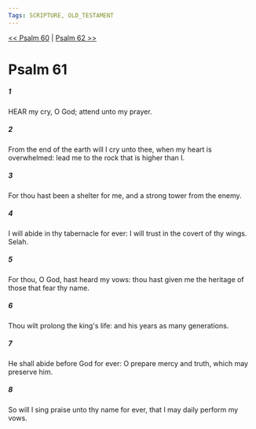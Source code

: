 ```yaml
---
Tags: SCRIPTURE, OLD_TESTAMENT
---
```


[<< Psalm 60](OLD_TESTAMENT/19_Psalms/Psalm_60.md) | [Psalm 62 >>](OLD_TESTAMENT/19_Psalms/Psalm_62.md)

# Psalm 61

##### 1

HEAR my cry, O God; attend unto my prayer.

##### 2

From the end of the earth will I cry unto thee, when my heart is overwhelmed: lead me to the rock that is higher than I.

##### 3

For thou hast been a shelter for me, and a strong tower from the enemy.

##### 4

I will abide in thy tabernacle for ever: I will trust in the covert of thy wings. Selah.

##### 5

For thou, O God, hast heard my vows: thou hast given me the heritage of those that fear thy name.

##### 6

Thou wilt prolong the king's life: and his years as many generations.

##### 7

He shall abide before God for ever: O prepare mercy and truth, which may preserve him.

##### 8

So will I sing praise unto thy name for ever, that I may daily perform my vows.
